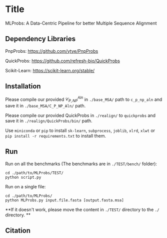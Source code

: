 # Title

MLProbs: A Data-Centric Pipeline for better Multiple Sequence Alignment

## Dependency Libraries

PnpProbs: https://github.com/ytye/PnpProbs

QuickProbs: https://github.com/refresh-bio/QuickProbs

Scikit-Learn: https://scikit-learn.org/stable/


## Installation
Please compile our provided $\mathcal C_{P, NP}^{Aln}$ in `./base_MSA/` path to `c_p_np_aln` and save it in `./base_MSA/C_P_NP_Aln/` path.

Please compile our provided QuickProbs in `./realign/` to `quickprobs` and save it in `./realign/QuickProbs/bin/` path.

Use `miniconda` or `pip` to install `sk-learn`, `subprocess`, `joblib`, `xlrd`, `xlwt` or `pip install -r requirements.txt` to install them.


## Run
Run on all the benchmarks (The benchmarks are in `./TEST/bench/` folder):

```
cd ./path/to/MLProbs/TEST/
python script.py
```

Run on a single file:

```
cd ./path/to/MLProbs/
python MLProbs.py input.file.fasta [output.fasta.msa]
```

**If it doesn't work, please move the content in `./TEST/` directory to the `./` directory. **

## Citation